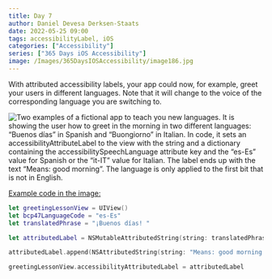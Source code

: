 ```yaml
---
title: Day 7
author: Daniel Devesa Derksen-Staats
date: 2022-05-25 09:00
tags: accessibilityLabel, iOS
categories: ["Accessibility"]
series: ["365 Days iOS Accessibility"]
image: /Images/365DaysIOSAccessibility/image186.jpg
---
```


With attributed accessibility labels, your app could now, for example, greet your users in different languages. Note that it will change to the voice of the corresponding language you are switching to.  

![Two examples of a fictional app to teach you new languages. It is showing the user how to greet in the morning in two different languages: “Buenos días” in Spanish and “Buongiorno” in Italian. In code, it sets an accessibilityAttributeLabel to the view with the string and a dictionary containing the accessibilitySpeechLanguage attribute key and the “es-Es” value for Spanish or the “it-IT” value for Italian. The label ends up with the text “Means: good morning”. The language is only applied to the first bit that is not in English.](/Images/365DaysIOSAccessibility/image186.jpg)

[Example code in the image:](https://gist.github.com/dadederk/7c76da1b7531f16a04ddf796ac1b8478)

```swift
let greetingLessonView = UIView()
let bcp47LanguageCode = "es-Es"
let translatedPhrase = "¡Buenos días! "

let attributedLabel = NSMutableAttributedString(string: translatedPhrase,attributes: [.accessibilitySpeechLanguage: bcp47LanguageCode])

attributedLabel.append(NSAttributedString(string: "Means: good morning!"))

greetingLessonView.accessibilityAttributedLabel = attributedLabel
```
